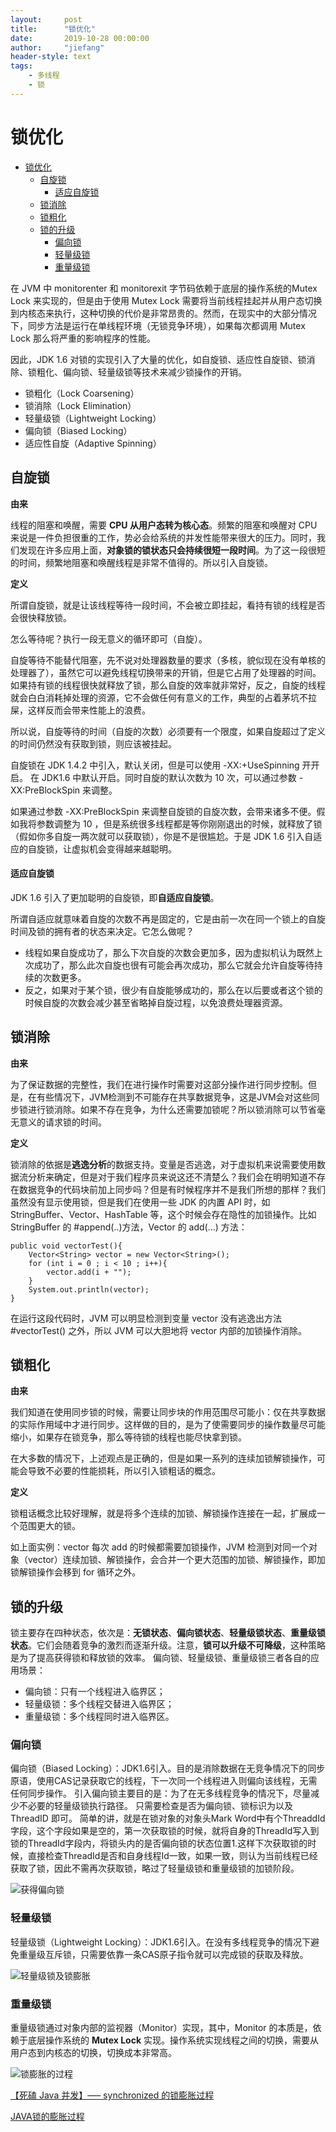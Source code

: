 ```yaml
---
layout:     post
title:      "锁优化"
date:       2019-10-28 00:00:00
author:     "jiefang"
header-style: text
tags:
    - 多线程
    - 锁
---
```

# 锁优化

* [锁优化](#锁优化)
	* [自旋锁](#自旋锁)
	    * [适应自旋锁](#适应自旋锁)
	* [锁消除](#锁消除)
	* [锁粗化](#锁粗化)
	* [锁的升级](#锁的升级)
		* [偏向锁](#偏向锁)
		* [轻量级锁](#轻量级锁)
		* [重量级锁](#重量级锁)

在 JVM 中 monitorenter 和 monitorexit 字节码依赖于底层的操作系统的Mutex Lock 来实现的，但是由于使用 Mutex Lock 需要将当前线程挂起并从用户态切换到内核态来执行，这种切换的代价是非常昂贵的。然而，在现实中的大部分情况下，同步方法是运行在单线程环境（无锁竞争环境），如果每次都调用 Mutex Lock 那么将严重的影响程序的性能。

因此，JDK 1.6 对锁的实现引入了大量的优化，如自旋锁、适应性自旋锁、锁消除、锁粗化、偏向锁、轻量级锁等技术来减少锁操作的开销。
- 锁粗化（Lock Coarsening）
- 锁消除（Lock Elimination）
- 轻量级锁（Lightweight Locking）
- 偏向锁（Biased Locking）
- 适应性自旋（Adaptive Spinning）

## 自旋锁
**由来**

线程的阻塞和唤醒，需要 **CPU 从用户态转为核心态**。频繁的阻塞和唤醒对 CPU 来说是一件负担很重的工作，势必会给系统的并发性能带来很大的压力。同时，我们发现在许多应用上面，**对象锁的锁状态只会持续很短一段时间**。为了这一段很短的时间，频繁地阻塞和唤醒线程是非常不值得的。所以引入自旋锁。

**定义**

所谓自旋锁，就是让该线程等待一段时间，不会被立即挂起，看持有锁的线程是否会很快释放锁。

怎么等待呢？执行一段无意义的循环即可（自旋）。

自旋等待不能替代阻塞，先不说对处理器数量的要求（多核，貌似现在没有单核的处理器了），虽然它可以避免线程切换带来的开销，但是它占用了处理器的时间。如果持有锁的线程很快就释放了锁，那么自旋的效率就非常好，反之，自旋的线程就会白白消耗掉处理的资源，它不会做任何有意义的工作，典型的占着茅坑不拉屎，这样反而会带来性能上的浪费。

所以说，自旋等待的时间（自旋的次数）必须要有一个限度，如果自旋超过了定义的时间仍然没有获取到锁，则应该被挂起。

自旋锁在 JDK 1.4.2 中引入，默认关闭，但是可以使用 -XX:+UseSpinning 开开启。
在 JDK1.6 中默认开启。同时自旋的默认次数为 10 次，可以通过参数 -XX:PreBlockSpin 来调整。

如果通过参数 -XX:PreBlockSpin 来调整自旋锁的自旋次数，会带来诸多不便。假如我将参数调整为 10 ，但是系统很多线程都是等你刚刚退出的时候，就释放了锁（假如你多自旋一两次就可以获取锁），你是不是很尴尬。于是 JDK 1.6 引入自适应的自旋锁，让虚拟机会变得越来越聪明。

#### 适应自旋锁
JDK 1.6 引入了更加聪明的自旋锁，即**自适应自旋锁**。

所谓自适应就意味着自旋的次数不再是固定的，它是由前一次在同一个锁上的自旋时间及锁的拥有者的状态来决定。它怎么做呢？

- 线程如果自旋成功了，那么下次自旋的次数会更加多，因为虚拟机认为既然上次成功了，那么此次自旋也很有可能会再次成功，那么它就会允许自旋等待持续的次数更多。
- 反之，如果对于某个锁，很少有自旋能够成功的，那么在以后要或者这个锁的时候自旋的次数会减少甚至省略掉自旋过程，以免浪费处理器资源。

## 锁消除
**由来**

为了保证数据的完整性，我们在进行操作时需要对这部分操作进行同步控制。但是，在有些情况下，JVM检测到不可能存在共享数据竞争，这是JVM会对这些同步锁进行锁消除。如果不存在竞争，为什么还需要加锁呢？所以锁消除可以节省毫无意义的请求锁的时间。

**定义**

锁消除的依据是**逃逸分析**的数据支持。变量是否逃逸，对于虚拟机来说需要使用数据流分析来确定，但是对于我们程序员来说这还不清楚么？我们会在明明知道不存在数据竞争的代码块前加上同步吗？但是有时候程序并不是我们所想的那样？我们虽然没有显示使用锁，但是我们在使用一些 JDK 的内置 API 时，如 StringBuffer、Vector、HashTable 等，这个时候会存在隐性的加锁操作。比如 StringBuffer 的 #append(..)方法，Vector 的 add(...) 方法：
```
public void vectorTest(){
    Vector<String> vector = new Vector<String>();
    for (int i = 0 ; i < 10 ; i++){
    	vector.add(i + "");
    }
    System.out.println(vector);
}
```
在运行这段代码时，JVM 可以明显检测到变量 vector 没有逃逸出方法 #vectorTest() 之外，所以 JVM 可以大胆地将 vector 内部的加锁操作消除。

## 锁粗化
**由来**

我们知道在使用同步锁的时候，需要让同步块的作用范围尽可能小：仅在共享数据的实际作用域中才进行同步。这样做的目的，是为了使需要同步的操作数量尽可能缩小，如果存在锁竞争，那么等待锁的线程也能尽快拿到锁。

在大多数的情况下，上述观点是正确的，但是如果一系列的连续加锁解锁操作，可能会导致不必要的性能损耗，所以引入锁粗话的概念。

**定义**

锁粗话概念比较好理解，就是将多个连续的加锁、解锁操作连接在一起，扩展成一个范围更大的锁。

如上面实例：vector 每次 add 的时候都需要加锁操作，JVM 检测到对同一个对象（vector）连续加锁、解锁操作，会合并一个更大范围的加锁、解锁操作，即加锁解锁操作会移到 for 循环之外。
## 锁的升级
锁主要存在四种状态，依次是：**无锁状态**、**偏向锁状态**、**轻量级锁状态**、**重量级锁状态**。它们会随着竞争的激烈而逐渐升级。注意，**锁可以升级不可降级**，这种策略是为了提高获得锁和释放锁的效率。
偏向锁、轻量级锁、重量级锁三者各自的应用场景：

- 偏向锁：只有一个线程进入临界区；
- 轻量级锁：多个线程交替进入临界区；
- 重量级锁：多个线程同时进入临界区。

### 偏向锁
偏向锁（Biased Locking）：JDK1.6引入。目的是消除数据在无竞争情况下的同步原语，使用CAS记录获取它的线程，下一次同一个线程进入则偏向该线程，无需任何同步操作。
引入偏向锁主要目的是：为了在无多线程竞争的情况下，尽量减少不必要的轻量级锁执行路径。
只需要检查是否为偏向锁、锁标识为以及 ThreadID 即可。
简单的讲，就是在锁对象的对象头Mark Word中有个ThreaddId字段，这个字段如果是空的，第一次获取锁的时候，就将自身的ThreadId写入到锁的ThreadId字段内，将锁头内的是否偏向锁的状态位置1.这样下次获取锁的时候，直接检查ThreadId是否和自身线程Id一致，如果一致，则认为当前线程已经获取了锁，因此不需再次获取锁，略过了轻量级锁和重量级锁的加锁阶段。

![获得偏向锁](https://s2.ax1x.com/2019/10/24/KUPyUP.png)



### 轻量级锁
轻量级锁（Lightweight Locking）：JDK1.6引入。在没有多线程竞争的情况下避免重量级互斥锁，只需要依靠一条CAS原子指令就可以完成锁的获取及释放。

![轻量级锁及锁膨胀](https://s2.ax1x.com/2019/10/24/KUn2o4.md.png)

### 重量级锁
重量级锁通过对象内部的监视器（Monitor）实现，其中，Monitor 的本质是，依赖于底层操作系统的 **Mutex Lock** 实现。操作系统实现线程之间的切换，需要从用户态到内核态的切换，切换成本非常高。

![锁膨胀的过程](https://s2.ax1x.com/2019/10/24/KUKPjx.png)




[【死磕 Java 并发】—– synchronized 的锁膨胀过程](http://cmsblogs.com/?p=5812)

[JAVA锁的膨胀过程](https://my.oschina.net/hosee/blog/2878328)